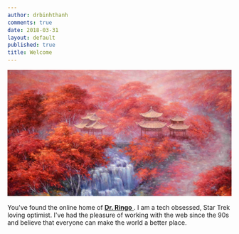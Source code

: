 ```yaml
---
author: drbinhthanh
comments: true
date: 2018-03-31
layout: default
published: true
title: Welcome
---
```


![](/assets/img/banner.jpg)

You've found the online home of [**Dr. Ringo**
](drringo.github.io). I am a tech obsessed, Star Trek loving optimist. I've had the pleasure of working with the web since the 90s and believe that everyone can make the world a better place.